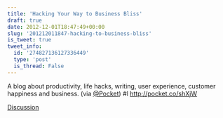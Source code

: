 ```yaml
---
title: 'Hacking Your Way to Business Bliss'
draft: true
date: 2012-12-01T18:47:49+00:00
slug: '201212011847-hacking-to-business-bliss'
is_tweet: true
tweet_info:
  id: '274827136127336449'
  type: 'post'
  is_thread: False
---
```




A blog about productivity, life hacks, writing, user experience, customer happiness and business. (via [@Pocket](https://x.com/Pocket)) #l <http://pocket.co/shXjW>

[Discussion](https://x.com/sytelus/status/274827136127336449)
